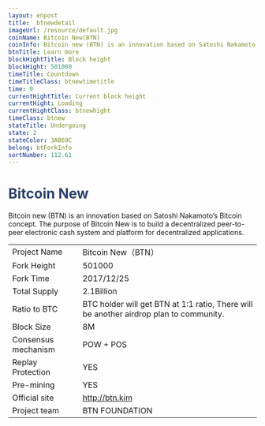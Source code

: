 ```yaml
---
layout: enpost
title:  btnewdetail
imageUrl: /resource/default.jpg
coinName: Bitcoin New(BTN)
coinInfo: Bitcoin new (BTN) is an innovation based on Satoshi Nakamoto’s Bitcoin concept.
btnTitle: Learn more
blockHightTitle: Block height
blockHight: 501000
timeTitle: Countdown
timeTitleClass: btnewtimetitle
time: 0
currentHightTitle: Current block height
currentHight: Loading
currentHightClass: btnewhight
timeClass: btnew
stateTitle: Undergoing
state: 2
stateColor: 3AB69C
belong: btForkInfo
sortNumber: 112.61
---
```

<h1 style="color: #2F416A">Bitcoin New</h1>
<p>Bitcoin new (BTN) is an innovation based on Satoshi Nakamoto’s Bitcoin concept. The purpose of Bitcoin New is to build a decentralized peer-to-peer electronic cash system and platform for decentralized applications.
</p>
<table class="center">
  <tbody>
    <tr>
        <td class="tablehalf">Project Name</td>
        <td class="tablehalf">Bitcoin New（BTN）</td>
    </tr>
    <tr>
        <td>Fork Height</td>
        <td>501000</td>
    </tr>
    <tr>
        <td>Fork Time</td>
        <td>2017/12/25</td>
    </tr>
    <tr>
        <td>Total Supply</td>
        <td>2.1Billion</td>
    </tr>
    <tr>
        <td>Ratio to BTC</td>
        <td>BTC holder will get BTN at 1:1 ratio,
            There will be another airdrop plan to community.</td>
    </tr>
    <tr>
        <td>Block Size</td>
        <td>8M</td>
    </tr>
    <tr>
        <td>Consensus mechanism</td>
        <td>POW + POS</td>
    </tr>
    <tr>
        <td>Replay Protection</td>
        <td>YES</td>
    </tr>
    <tr>
        <td>Pre-mining</td>
        <td>YES</td>
    </tr>
    <tr>
        <td>Official site</td>
        <td><a href="http://btn.kim" target="_blank">http://btn.kim</a></td>
    </tr>
    <tr>
        <td>Project team</td>
        <td>BTN FOUNDATION</td>
    </tr>
  </tbody>
</table>